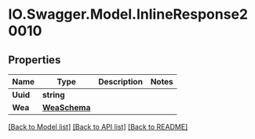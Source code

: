 # IO.Swagger.Model.InlineResponse20010
## Properties

Name | Type | Description | Notes
------------ | ------------- | ------------- | -------------
**Uuid** | **string** |  | 
**Wea** | [**WeaSchema**](WeaSchema.md) |  | 

[[Back to Model list]](../README.md#documentation-for-models) [[Back to API list]](../README.md#documentation-for-api-endpoints) [[Back to README]](../README.md)

